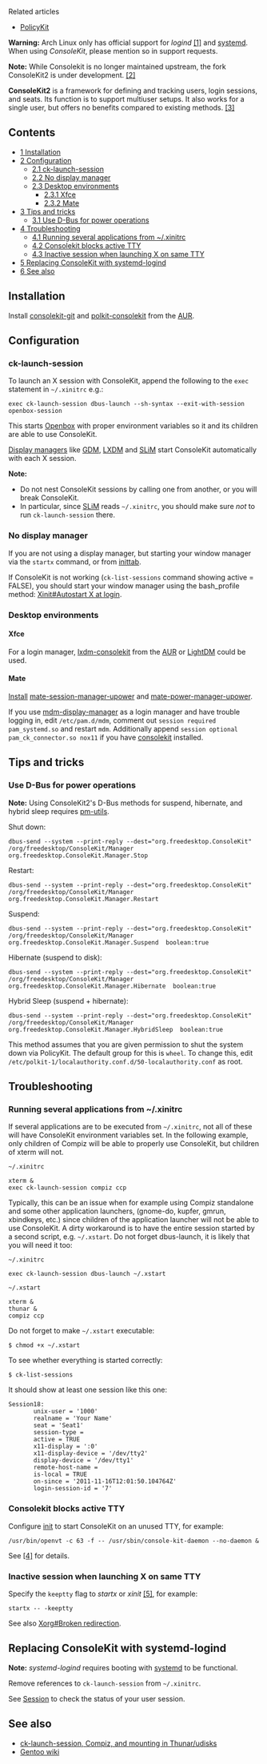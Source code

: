Related articles

*   [PolicyKit](/index.php/PolicyKit "PolicyKit")

**Warning:** Arch Linux only has official support for *logind* [[1]](https://www.archlinux.org/news/consolekit-replaced-by-logind/) and [systemd](/index.php/Systemd "Systemd"). When using *ConsoleKit*, please mention so in support requests.

**Note:** While Consolekit is no longer maintained upstream, the fork ConsoleKit2 is under development. [[2]](https://github.com/ConsoleKit2/ConsoleKit2)

**ConsoleKit2** is a framework for defining and tracking users, login sessions, and seats. Its function is to support multiuser setups. It also works for a single user, but offers no benefits compared to existing methods. [[3]](http://wiki.gentoo.org/wiki/ConsoleKit#Description)

## Contents

*   [1 Installation](#Installation)
*   [2 Configuration](#Configuration)
    *   [2.1 ck-launch-session](#ck-launch-session)
    *   [2.2 No display manager](#No_display_manager)
    *   [2.3 Desktop environments](#Desktop_environments)
        *   [2.3.1 Xfce](#Xfce)
        *   [2.3.2 Mate](#Mate)
*   [3 Tips and tricks](#Tips_and_tricks)
    *   [3.1 Use D-Bus for power operations](#Use_D-Bus_for_power_operations)
*   [4 Troubleshooting](#Troubleshooting)
    *   [4.1 Running several applications from ~/.xinitrc](#Running_several_applications_from_.7E.2F.xinitrc)
    *   [4.2 Consolekit blocks active TTY](#Consolekit_blocks_active_TTY)
    *   [4.3 Inactive session when launching X on same TTY](#Inactive_session_when_launching_X_on_same_TTY)
*   [5 Replacing ConsoleKit with systemd-logind](#Replacing_ConsoleKit_with_systemd-logind)
*   [6 See also](#See_also)

## Installation

Install [consolekit-git](https://aur.archlinux.org/packages/consolekit-git/) and [polkit-consolekit](https://aur.archlinux.org/packages/polkit-consolekit/) from the [AUR](/index.php/AUR "AUR").

## Configuration

### ck-launch-session

To launch an X session with ConsoleKit, append the following to the `exec` statement in `~/.xinitrc` e.g.:

```
exec ck-launch-session dbus-launch --sh-syntax --exit-with-session openbox-session

```

This starts [Openbox](/index.php/Openbox "Openbox") with proper environment variables so it and its children are able to use ConsoleKit.

[Display managers](/index.php/Display_manager "Display manager") like [GDM](/index.php/GDM "GDM"), [LXDM](/index.php/LXDM "LXDM") and [SLiM](/index.php/SLiM "SLiM") start ConsoleKit automatically with each X session.

**Note:**

*   Do not nest ConsoleKit sessions by calling one from another, or you will break ConsoleKit.
*   In particular, since [SLiM](/index.php/SLiM "SLiM") reads `~/.xinitrc`, you should make sure *not* to run `ck-launch-session` there.

### No display manager

If you are not using a display manager, but starting your window manager via the `startx` command, or from [inittab](/index.php/Inittab "Inittab").

If ConsoleKit is not working (`ck-list-sessions` command showing active = FALSE), you should start your window manager using the bash_profile method: [Xinit#Autostart X at login](/index.php/Xinit#Autostart_X_at_login "Xinit").

### Desktop environments

#### Xfce

For a login manager, [lxdm-consolekit](https://aur.archlinux.org/packages/lxdm-consolekit/) from the [AUR](/index.php/AUR "AUR") or [LightDM](/index.php/LightDM "LightDM") could be used.

#### Mate

[Install](/index.php/Install "Install") [mate-session-manager-upower](https://aur.archlinux.org/packages/mate-session-manager-upower/) and [mate-power-manager-upower](https://aur.archlinux.org/packages/mate-power-manager-upower/).

If you use [mdm-display-manager](https://aur.archlinux.org/packages/mdm-display-manager/) as a login manager and have trouble logging in, edit `/etc/pam.d/mdm`, comment out `session required pam_systemd.so` and restart `mdm`. Additionally append `session optional pam_ck_connector.so nox11` if you have [consolekit](https://aur.archlinux.org/packages/consolekit/) installed.

## Tips and tricks

### Use D-Bus for power operations

**Note:** Using ConsoleKit2's D-Bus methods for suspend, hibernate, and hybrid sleep requires [pm-utils](https://aur.archlinux.org/packages/pm-utils/).

Shut down:

 `dbus-send --system --print-reply --dest="org.freedesktop.ConsoleKit" /org/freedesktop/ConsoleKit/Manager org.freedesktop.ConsoleKit.Manager.Stop` 

Restart:

 `dbus-send --system --print-reply --dest="org.freedesktop.ConsoleKit" /org/freedesktop/ConsoleKit/Manager org.freedesktop.ConsoleKit.Manager.Restart` 

Suspend:

 `dbus-send --system --print-reply --dest="org.freedesktop.ConsoleKit" /org/freedesktop/ConsoleKit/Manager org.freedesktop.ConsoleKit.Manager.Suspend  boolean:true` 

Hibernate (suspend to disk):

 `dbus-send --system --print-reply --dest="org.freedesktop.ConsoleKit" /org/freedesktop/ConsoleKit/Manager org.freedesktop.ConsoleKit.Manager.Hibernate  boolean:true` 

Hybrid Sleep (suspend + hibernate):

 `dbus-send --system --print-reply --dest="org.freedesktop.ConsoleKit" /org/freedesktop/ConsoleKit/Manager org.freedesktop.ConsoleKit.Manager.HybridSleep  boolean:true` 

This method assumes that you are given permission to shut the system down via PolicyKit. The default group for this is `wheel`. To change this, edit `/etc/polkit-1/localauthority.conf.d/50-localauthority.conf` as root.

## Troubleshooting

### Running several applications from ~/.xinitrc

If several applications are to be executed from `~/.xinitrc`, not all of these will have ConsoleKit environment variables set. In the following example, only children of Compiz will be able to properly use ConsoleKit, but children of xterm will not.

 `~/.xinitrc` 
```
xterm &
exec ck-launch-session compiz ccp

```

Typically, this can be an issue when for example using Compiz standalone and some other application launchers, (gnome-do, kupfer, gmrun, xbindkeys, etc.) since children of the application launcher will not be able to use ConsoleKit. A dirty workaround is to have the entire session started by a second script, e.g. `~/.xstart`. Do not forget dbus-launch, it is likely that you will need it too:

 `~/.xinitrc` 
```
exec ck-launch-session dbus-launch ~/.xstart

```
 `~/.xstart` 
```
xterm &
thunar &
compiz ccp

```

Do not forget to make `~/.xstart` executable:

```
$ chmod +x ~/.xstart

```

To see whether everything is started correctly:

```
$ ck-list-sessions

```

It should show at least one session like this one:

```
Session18:
       unix-user = '1000'
       realname = 'Your Name'
       seat = 'Seat1'
       session-type = 
       active = TRUE
       x11-display = ':0'
       x11-display-device = '/dev/tty2'
       display-device = '/dev/tty1'
       remote-host-name = 
       is-local = TRUE
       on-since = '2011-11-16T12:01:50.104764Z'
       login-session-id = '7'

```

### Consolekit blocks active TTY

Configure [init](/index.php/Init "Init") to start ConsoleKit on an unused TTY, for example:

```
/usr/bin/openvt -c 63 -f -- /usr/sbin/console-kit-daemon --no-daemon &

```

See [[4]](https://bugs.freedesktop.org/show_bug.cgi?id=29920) for details.

### Inactive session when launching X on same TTY

Specify the `keeptty` flag to *startx* or *xinit* [[5]](http://www.linuxquestions.org/questions/slackware-14/starting-xorg-on-same-vt-as-login-vt-while-keeping-active-consolekit-session-4175533711/), for example:

```
startx -- -keeptty

```

See also [Xorg#Broken redirection](/index.php/Xorg#Broken_redirection "Xorg").

## Replacing ConsoleKit with systemd-logind

**Note:** *systemd-logind* requires booting with [systemd](/index.php/Systemd "Systemd") to be functional.

Remove references to `ck-launch-session` from `~/.xinitrc`.

See [Session](/index.php/Session "Session") to check the status of your user session.

## See also

*   [ck-launch-session, Compiz, and mounting in Thunar/udisks](https://bbs.archlinux.org/viewtopic.php?id=116853)
*   [Gentoo wiki](http://wiki.gentoo.org/wiki/ConsoleKit)